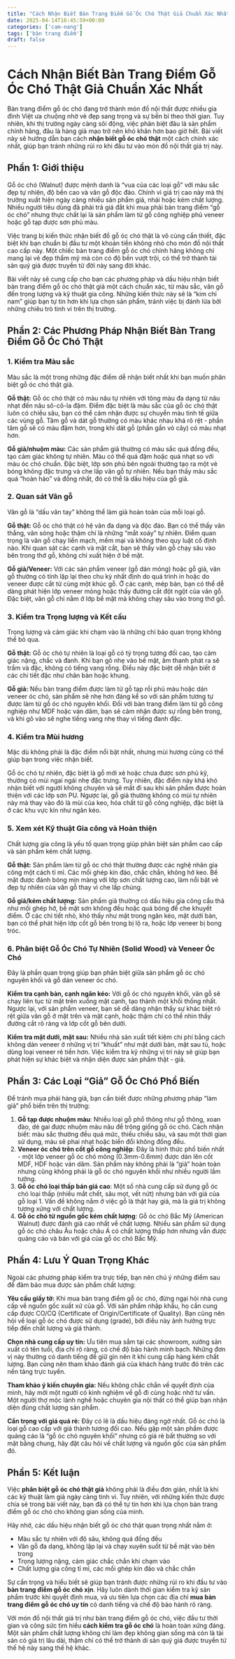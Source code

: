 ```yaml
---
title: "Cách Nhận Biết Bàn Trang Điểm Gỗ Óc Chó Thật Giả Chuẩn Xác Nhất"
date: 2025-04-14T16:45:59+00:00
categories: ['cam-nang']
tags: ['bàn trang điểm']
draft: false
---
```

# Cách Nhận Biết Bàn Trang Điểm Gỗ Óc Chó Thật Giả Chuẩn Xác Nhất

Bàn trang điểm gỗ óc chó đang trở thành món đồ nội thất được nhiều gia đình Việt ưa chuộng nhờ vẻ đẹp sang trọng và sự bền bỉ theo thời gian. Tuy nhiên, khi thị trường ngày càng sôi động, việc phân biệt đâu là sản phẩm chính hãng, đâu là hàng giả mạo trở nên khó khăn hơn bao giờ hết. Bài viết này sẽ hướng dẫn bạn cách **nhận biết gỗ óc chó thật** một cách chính xác nhất, giúp bạn tránh những rủi ro khi đầu tư vào món đồ nội thất giá trị này.

## Phần 1: Giới thiệu

Gỗ óc chó (Walnut) được mệnh danh là “vua của các loại gỗ” với màu sắc đẹp tự nhiên, độ bền cao và vân gỗ độc đáo. Chính vì giá trị cao này mà thị trường xuất hiện ngày càng nhiều sản phẩm giả, nhái hoặc kém chất lượng. Nhiều người tiêu dùng đã phải trả giá đắt khi mua phải bàn trang điểm “gỗ óc chó” nhưng thực chất lại là sản phẩm làm từ gỗ công nghiệp phủ veneer hoặc gỗ tạp được sơn phủ màu.

Việc trang bị kiến thức nhận biết đồ gỗ óc chó thật là vô cùng cần thiết, đặc biệt khi bạn chuẩn bị đầu tư một khoản tiền không nhỏ cho món đồ nội thất cao cấp này. Một chiếc bàn trang điểm gỗ óc chó chính hãng không chỉ mang lại vẻ đẹp thẩm mỹ mà còn có độ bền vượt trội, có thể trở thành tài sản quý giá được truyền từ đời này sang đời khác.

Bài viết này sẽ cung cấp cho bạn các phương pháp và dấu hiệu nhận biết bàn trang điểm gỗ óc chó thật giả một cách chuẩn xác, từ màu sắc, vân gỗ đến trọng lượng và kỹ thuật gia công. Những kiến thức này sẽ là “kim chỉ nam” giúp bạn tự tin hơn khi lựa chọn sản phẩm, tránh việc bị đánh lừa bởi những chiêu trò tinh vi trên thị trường.

## Phần 2: Các Phương Pháp Nhận Biết Bàn Trang Điểm Gỗ Óc Chó Thật

### 1. Kiểm tra Màu sắc

Màu sắc là một trong những đặc điểm dễ nhận biết nhất khi bạn muốn phân biệt gỗ óc chó thật giả.

**Gỗ thật:** Gỗ óc chó thật có màu nâu tự nhiên với tông màu đa dạng từ nâu nhạt đến nâu sô-cô-la đậm. Điểm đặc biệt là màu sắc của gỗ óc chó thật luôn có chiều sâu, bạn có thể cảm nhận được sự chuyển màu tinh tế giữa các vùng gỗ. Tâm gỗ và dát gỗ thường có màu khác nhau khá rõ rệt - phần tâm gỗ sẽ có màu đậm hơn, trong khi dát gỗ (phần gần vỏ cây) có màu nhạt hơn.

**Gỗ giả/nhuộm màu:** Các sản phẩm giả thường có màu sắc quá đồng đều, tạo cảm giác không tự nhiên. Màu có thể quá đậm hoặc quá nhạt so với màu óc chó chuẩn. Đặc biệt, lớp sơn phủ bên ngoài thường tạo ra một vẻ bóng không đặc trưng và che lấp vân gỗ tự nhiên. Nếu bạn thấy màu sắc quá “hoàn hảo” và đồng nhất, đó có thể là dấu hiệu của gỗ giả.

### 2. Quan sát Vân gỗ

Vân gỗ là “dấu vân tay” không thể làm giả hoàn toàn của mỗi loại gỗ.

**Gỗ thật:** Gỗ óc chó thật có hệ vân đa dạng và độc đáo. Bạn có thể thấy vân thẳng, vân sóng hoặc thậm chí là những “mắt xoáy” tự nhiên. Điểm quan trọng là vân gỗ chạy liền mạch, mềm mại và không theo quy luật cố định nào. Khi quan sát các cạnh và mặt cắt, bạn sẽ thấy vân gỗ chạy sâu vào bên trong thớ gỗ, không chỉ xuất hiện ở bề mặt.

**Gỗ giả/Veneer:** Với các sản phẩm veneer (gỗ dán mỏng) hoặc gỗ giả, vân gỗ thường có tính lặp lại theo chu kỳ nhất định do quá trình in hoặc do veneer được cắt từ cùng một khúc gỗ. Ở các cạnh, mép bàn, bạn có thể dễ dàng phát hiện lớp veneer mỏng hoặc thấy đường cắt đột ngột của vân gỗ. Đặc biệt, vân gỗ chỉ nằm ở lớp bề mặt mà không chạy sâu vào trong thớ gỗ.

### 3. Kiểm tra Trọng lượng và Kết cấu

Trọng lượng và cảm giác khi chạm vào là những chỉ báo quan trọng không thể bỏ qua.

**Gỗ thật:** Gỗ óc chó tự nhiên là loại gỗ có tỷ trọng tương đối cao, tạo cảm giác nặng, chắc và đanh. Khi bạn gõ nhẹ vào bề mặt, âm thanh phát ra sẽ trầm và đặc, không có tiếng vang rỗng. Điều này đặc biệt dễ nhận biết ở các chi tiết đặc như chân bàn hoặc khung.

**Gỗ giả:** Nếu bàn trang điểm được làm từ gỗ tạp rồi phủ màu hoặc dán veneer óc chó, sản phẩm sẽ nhẹ hơn đáng kể so với sản phẩm tương tự được làm từ gỗ óc chó nguyên khối. Đối với bàn trang điểm làm từ gỗ công nghiệp như MDF hoặc ván dăm, bạn sẽ cảm nhận được sự rỗng bên trong, và khi gõ vào sẽ nghe tiếng vang nhẹ thay vì tiếng đanh đặc.

### 4. Kiểm tra Mùi hương

Mặc dù không phải là đặc điểm nổi bật nhất, nhưng mùi hương cũng có thể giúp bạn trong việc nhận biết.

Gỗ óc chó tự nhiên, đặc biệt là gỗ mới xẻ hoặc chưa được sơn phủ kỹ, thường có mùi ngai ngái nhẹ đặc trưng. Tuy nhiên, đặc điểm này khá khó nhận biết với người không chuyên và sẽ mất đi sau khi sản phẩm được hoàn thiện với các lớp sơn PU. Ngược lại, gỗ giả thường không có mùi tự nhiên này mà thay vào đó là mùi của keo, hóa chất từ gỗ công nghiệp, đặc biệt là ở các khu vực kín như ngăn kéo.

### 5. Xem xét Kỹ thuật Gia công và Hoàn thiện

Chất lượng gia công là yếu tố quan trọng giúp phân biệt sản phẩm cao cấp và sản phẩm kém chất lượng.

**Gỗ thật:** Sản phẩm làm từ gỗ óc chó thật thường được các nghệ nhân gia công một cách tỉ mỉ. Các mối ghép kín đáo, chắc chắn, không hở keo. Bề mặt được đánh bóng mịn màng với lớp sơn chất lượng cao, làm nổi bật vẻ đẹp tự nhiên của vân gỗ thay vì che lấp chúng.

**Gỗ giả/kém chất lượng:** Sản phẩm giả thường có dấu hiệu gia công cẩu thả như mối ghép hở, bề mặt sơn không đều hoặc quá bóng để che khuyết điểm. Ở các chi tiết nhỏ, khó thấy như mặt trong ngăn kéo, mặt dưới bàn, bạn có thể phát hiện lớp cốt gỗ bên trong bị lộ ra, hoặc lớp veneer bị bong tróc.

### 6. Phân biệt Gỗ Óc Chó Tự Nhiên (Solid Wood) và Veneer Óc Chó

Đây là phần quan trọng giúp bạn phân biệt giữa sản phẩm gỗ óc chó nguyên khối và gỗ dán veneer óc chó.

**Kiểm tra cạnh bàn, cạnh ngăn kéo:** Với gỗ óc chó nguyên khối, vân gỗ sẽ chạy liên tục từ mặt trên xuống mặt cạnh, tạo thành một khối thống nhất. Ngược lại, với sản phẩm veneer, bạn sẽ dễ dàng nhận thấy sự khác biệt rõ rệt giữa vân gỗ ở mặt trên và mặt cạnh, hoặc thậm chí có thể nhìn thấy đường cắt rõ ràng và lớp cốt gỗ bên dưới.

**Kiểm tra mặt dưới, mặt sau:** Nhiều nhà sản xuất tiết kiệm chi phí bằng cách không dán veneer ở những vị trí “khuất” như mặt dưới bàn, mặt sau tủ, hoặc dùng loại veneer rẻ tiền hơn. Việc kiểm tra kỹ những vị trí này sẽ giúp bạn phát hiện sự khác biệt và nhận diện được sản phẩm thật - giả.

## Phần 3: Các Loại “Giả” Gỗ Óc Chó Phổ Biến

Để tránh mua phải hàng giả, bạn cần biết được những phương pháp “làm giả” phổ biến trên thị trường:

1. **Gỗ tạp được nhuộm màu**: Nhiều loại gỗ phổ thông như gỗ thông, xoan đào, dẻ gai được nhuộm màu nâu để trông giống gỗ óc chó. Cách nhận biết: màu sắc thường đều quá mức, thiếu chiều sâu, và sau một thời gian sử dụng, màu sẽ phai nhạt hoặc biến đổi không đồng đều.
2. **Veneer óc chó trên cốt gỗ công nghiệp**: Đây là hình thức phổ biến nhất - một lớp veneer gỗ óc chó mỏng (0.3mm-0.6mm) được dán lên cốt MDF, HDF hoặc ván dăm. Sản phẩm này không phải là “giả” hoàn toàn nhưng cũng không phải là gỗ óc chó nguyên khối như nhiều người lầm tưởng.
3. **Gỗ óc chó loại thấp bán giá cao**: Một số nhà cung cấp sử dụng gỗ óc chó loại thấp (nhiều mắt chết, sâu mọt, vết nứt) nhưng bán với giá của gỗ loại 1. Vấn đề không nằm ở việc gỗ là thật hay giả, mà là giá trị không tương xứng với chất lượng.
4. **Gỗ óc chó từ nguồn gốc kém chất lượng**: Gỗ óc chó Bắc Mỹ (American Walnut) được đánh giá cao nhất về chất lượng. Nhiều sản phẩm sử dụng gỗ óc chó châu Âu hoặc châu Á có chất lượng thấp hơn nhưng vẫn được quảng cáo và bán với giá của gỗ óc chó Bắc Mỹ.

## Phần 4: Lưu Ý Quan Trọng Khác

Ngoài các phương pháp kiểm tra trực tiếp, bạn nên chú ý những điểm sau để đảm bảo mua được sản phẩm chất lượng:

**Yêu cầu giấy tờ:** Khi mua bàn trang điểm gỗ óc chó, đừng ngại hỏi nhà cung cấp về nguồn gốc xuất xứ của gỗ. Với sản phẩm nhập khẩu, họ cần cung cấp được CO/CQ (Certificate of Origin/Certificate of Quality). Bạn cũng nên hỏi về loại gỗ óc chó được sử dụng (grade), bởi điều này ảnh hưởng trực tiếp đến chất lượng và giá thành.

**Chọn nhà cung cấp uy tín:** Ưu tiên mua sắm tại các showroom, xưởng sản xuất có tên tuổi, địa chỉ rõ ràng, có chế độ bảo hành minh bạch. Những đơn vị này thường có danh tiếng để giữ gìn nên ít khi cung cấp hàng kém chất lượng. Bạn cũng nên tham khảo đánh giá của khách hàng trước đó trên các nền tảng trực tuyến.

**Tham khảo ý kiến chuyên gia:** Nếu không chắc chắn về quyết định của mình, hãy mời một người có kinh nghiệm về gỗ đi cùng hoặc nhờ tư vấn. Một người thợ mộc lành nghề hoặc chuyên gia nội thất có thể giúp bạn nhận diện đúng chất lượng sản phẩm.

**Cẩn trọng với giá quá rẻ:** Đây có lẽ là dấu hiệu đáng ngờ nhất. Gỗ óc chó là loại gỗ cao cấp với giá thành tương đối cao. Nếu gặp một sản phẩm được quảng cáo là “gỗ óc chó nguyên khối” nhưng có giá rẻ bất thường so với mặt bằng chung, hãy đặt câu hỏi về chất lượng và nguồn gốc của sản phẩm đó.

## Phần 5: Kết luận

Việc **phân biệt gỗ óc chó thật giả** không phải là điều đơn giản, nhất là khi các kỹ thuật làm giả ngày càng tinh vi. Tuy nhiên, với những kiến thức được chia sẻ trong bài viết này, bạn đã có thể tự tin hơn khi lựa chọn bàn trang điểm gỗ óc chó cho không gian sống của mình.

Hãy nhớ, các dấu hiệu nhận biết gỗ óc chó thật quan trọng nhất nằm ở:
- Màu sắc tự nhiên với độ sâu, không quá đồng đều
- Vân gỗ đa dạng, không lặp lại và chạy xuyên suốt từ bề mặt vào bên trong
- Trọng lượng nặng, cảm giác chắc chắn khi chạm vào
- Chất lượng gia công tỉ mỉ, các mối ghép kín đáo và chắc chắn

Sự cẩn trọng và hiểu biết sẽ giúp bạn tránh được những rủi ro khi đầu tư vào **bàn trang điểm gỗ óc chó xịn**. Hãy luôn dành thời gian kiểm tra kỹ sản phẩm trước khi quyết định mua, và ưu tiên lựa chọn các địa chỉ **mua bàn trang điểm gỗ óc chó uy tín** có danh tiếng và chế độ bảo hành rõ ràng.

Với món đồ nội thất giá trị như bàn trang điểm gỗ óc chó, việc đầu tư thời gian và công sức tìm hiểu **cách kiểm tra gỗ óc chó** là hoàn toàn xứng đáng. Một sản phẩm chất lượng không chỉ làm đẹp không gian sống mà còn là tài sản có giá trị lâu dài, thậm chí có thể trở thành di sản quý giá được truyền từ thế hệ này sang thế hệ khác.